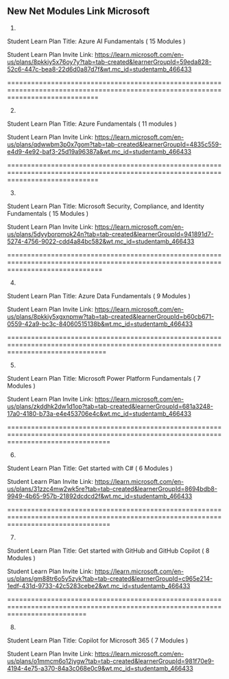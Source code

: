 New Net Modules Link Microsoft 
-------------------------------

1.
Student Learn Plan Title: Azure AI Fundamentals ( 15 Modules )

Student Learn Plan Invite Link: https://learn.microsoft.com/en-us/plans/8pkkiy5x76oy7y?tab=tab-created&learnerGroupId=59eda828-52c6-447c-bea8-22d6d0a87d7f&wt.mc_id=studentamb_466433


===================================================================================================================================

2.
Student Learn Plan Title: Azure Fundamentals ( 11 modules )

Student Learn Plan Invite Link:  https://learn.microsoft.com/en-us/plans/qdwwbm3p0x7gom?tab=tab-created&learnerGroupId=4835c559-e4d9-4e92-baf3-25d19a96387a&wt.mc_id=studentamb_466433


===================================================================================================================================

3.
Student Learn Plan Title: Microsoft Security, Compliance, and Identity Fundamentals ( 15 Modules )

Student Learn Plan Invite Link:  https://learn.microsoft.com/en-us/plans/5dyyborpmok24n?tab=tab-created&learnerGroupId=941891d7-5274-4756-9022-cdd4a84bc582&wt.mc_id=studentamb_466433

====================================================================================================================================


4.
Student Learn Plan Title: Azure Data Fundamentals ( 9 Modules )

Student Learn Plan Invite Link:  https://learn.microsoft.com/en-us/plans/8pkkiy5xgxnpmw?tab=tab-created&learnerGroupId=b60cb671-0559-42a9-bc3c-84060515138b&wt.mc_id=studentamb_466433


=====================================================================================================================================

5.
Student Learn Plan Title: Microsoft Power Platform Fundamentals ( 7 Modules )

Student Learn Plan Invite Link:  https://learn.microsoft.com/en-us/plans/zkddhk2dw1d1op?tab=tab-created&learnerGroupId=681a3248-17a0-4180-b73a-e4e453706e4c&wt.mc_id=studentamb_466433


======================================================================================================================================

6.
Student Learn Plan Title: Get started with C# ( 6 Modules )

Student Learn Plan Invite Link:  https://learn.microsoft.com/en-us/plans/31zzc4mw2wk5re?tab=tab-created&learnerGroupId=8694bdb8-9949-4b65-957b-21892dcdcd2f&wt.mc_id=studentamb_466433


======================================================================================================================================

7.
Student Learn Plan Title: Get started with GitHub and GitHub Copilot ( 8 Modules )

Student Learn Plan Invite Link:  https://learn.microsoft.com/en-us/plans/gm88tr6o5y5zyk?tab=tab-created&learnerGroupId=c965e214-1edf-431d-9733-42c5283cebe2&wt.mc_id=studentamb_466433


================================================================================================================================

8.
Student Learn Plan Title: Copilot for Microsoft 365 ( 7 Modules )

Student Learn Plan Invite Link:   https://learn.microsoft.com/en-us/plans/o1mmcm6o12jygw?tab=tab-created&learnerGroupId=981f70e9-4194-4e75-a370-84a3c068e0c9&wt.mc_id=studentamb_466433

